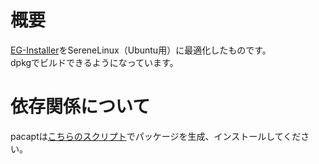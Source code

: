 # 概要
[EG-Installer](https://github.com/Hayao0819/EG-Installer)をSereneLinux（Ubuntu用）に最適化したものです。  
dpkgでビルドできるようになっています。

# 依存関係について
pacaptは[こちらのスクリプト](https://github.com/Hayao0819/pacapt-installer)でパッケージを生成、インストールしてください。  